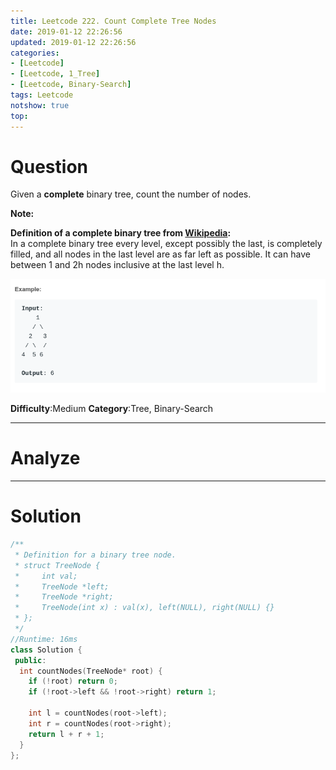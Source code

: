 ```yaml
---
title: Leetcode 222. Count Complete Tree Nodes
date: 2019-01-12 22:26:56
updated: 2019-01-12 22:26:56
categories: 
- [Leetcode]
- [Leetcode, 1_Tree]
- [Leetcode, Binary-Search]
tags: Leetcode
notshow: true
top:
---
```


# Question

Given a  **complete**  binary tree, count the number of nodes.

**Note:**

**Definition of a complete binary tree from  [Wikipedia](http://en.wikipedia.org/wiki/Binary_tree#Types_of_binary_trees):**  
In a complete binary tree every level, except possibly the last, is completely filled, and all nodes in the last level are as far left as possible. It can have between 1 and 2h  nodes inclusive at the last level h.

![](/images/in-post/2019-01-12-Leetcode-222-Count-Complete-Tree-Nodes/2019-01-12-22-31-07.png)

**Difficulty**:Medium
**Category**:Tree, Binary-Search

<!-- more -->

------------

# Analyze

------------

# Solution

```cpp
/**
 * Definition for a binary tree node.
 * struct TreeNode {
 *     int val;
 *     TreeNode *left;
 *     TreeNode *right;
 *     TreeNode(int x) : val(x), left(NULL), right(NULL) {}
 * };
 */
//Runtime: 16ms
class Solution {
 public:
  int countNodes(TreeNode* root) {
    if (!root) return 0;
    if (!root->left && !root->right) return 1;

    int l = countNodes(root->left);
    int r = countNodes(root->right);
    return l + r + 1;
  }
};
```


